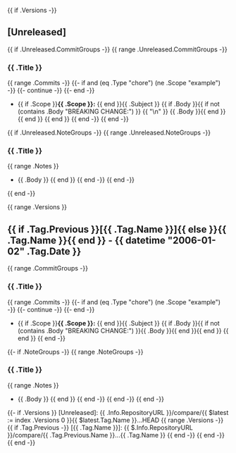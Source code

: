 {{ if .Versions -}}
<a name="unreleased"></a>
## [Unreleased]

{{ if .Unreleased.CommitGroups -}}
{{ range .Unreleased.CommitGroups -}}
### {{ .Title }}
{{ range .Commits -}}
  {{- if and (eq .Type "chore") (ne .Scope "example") -}}
    {{- continue -}}
  {{- end -}}
- {{ if .Scope }}**{{ .Scope }}:** {{ end }}{{ .Subject }}
{{ if .Body }}{{ if not (contains .Body "BREAKING CHANGE:") }}
{{ "\n" }}
{{ .Body }}{{ end }}{{ end }}
{{ end }}
{{ end -}}
{{ end -}}

{{ if .Unreleased.NoteGroups -}}
{{ range .Unreleased.NoteGroups -}}
### {{ .Title }}
{{ range .Notes }}
- {{ .Body }}
{{ end }}
{{ end -}}
{{ end -}}

{{ end -}}

{{ range .Versions }}
<a name="{{ .Tag.Name }}"></a>
## {{ if .Tag.Previous }}[{{ .Tag.Name }}]{{ else }}{{ .Tag.Name }}{{ end }} - {{ datetime "2006-01-02" .Tag.Date }}
{{ range .CommitGroups -}}
### {{ .Title }}
{{ range .Commits -}}
  {{- if and (eq .Type "chore") (ne .Scope "example") -}}
    {{- continue -}}
  {{- end -}}
- {{ if .Scope }}**{{ .Scope }}:** {{ end }}{{ .Subject }}
{{ if .Body }}{{ if not (contains .Body "BREAKING CHANGE:") }}{{ .Body }}{{ end }}{{ end }}
{{ end }}
{{ end -}}

{{- if .NoteGroups -}}
{{ range .NoteGroups -}}
### {{ .Title }}
{{ range .Notes }}
- {{ .Body }}
{{ end }}
{{ end -}}
{{ end -}}
{{ end -}}

{{- if .Versions }}
[Unreleased]: {{ .Info.RepositoryURL }}/compare/{{ $latest := index .Versions 0 }}{{ $latest.Tag.Name }}...HEAD
{{ range .Versions -}}
{{ if .Tag.Previous -}}
[{{ .Tag.Name }}]: {{ $.Info.RepositoryURL }}/compare/{{ .Tag.Previous.Name }}...{{ .Tag.Name }}
{{ end -}}
{{ end -}}
{{ end -}}
